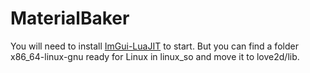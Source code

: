 # MaterialBaker

You will need to install [ImGui-LuaJIT](https://github.com/sonoro1234/LuaJIT-ImGui) to start. But you can find a folder x86_64-linux-gnu ready for Linux in linux_so and move it to love2d/lib.
